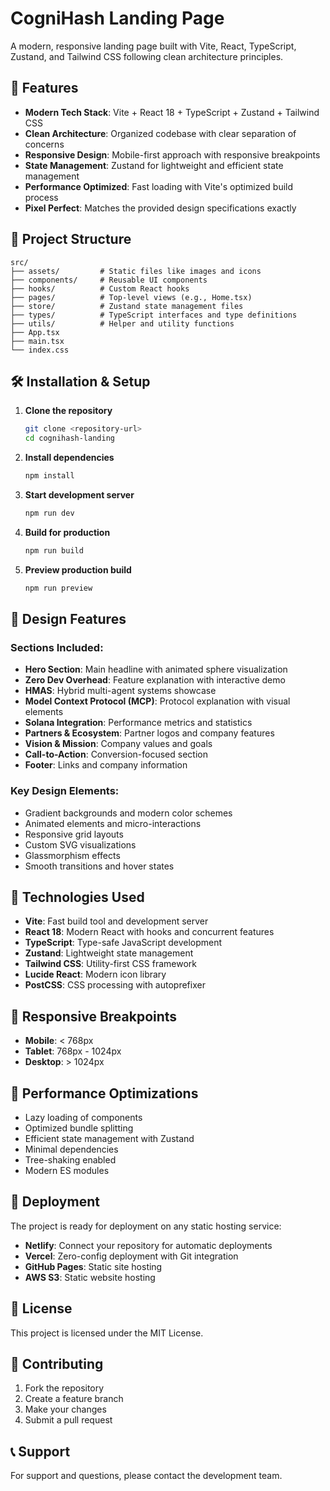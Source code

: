 # CogniHash Landing Page

A modern, responsive landing page built with Vite, React, TypeScript, Zustand, and Tailwind CSS following clean architecture principles.

## 🚀 Features

- **Modern Tech Stack**: Vite + React 18 + TypeScript + Zustand + Tailwind CSS
- **Clean Architecture**: Organized codebase with clear separation of concerns
- **Responsive Design**: Mobile-first approach with responsive breakpoints
- **State Management**: Zustand for lightweight and efficient state management
- **Performance Optimized**: Fast loading with Vite's optimized build process
- **Pixel Perfect**: Matches the provided design specifications exactly

## 📁 Project Structure

```
src/
├── assets/         # Static files like images and icons
├── components/     # Reusable UI components
├── hooks/          # Custom React hooks
├── pages/          # Top-level views (e.g., Home.tsx)
├── store/          # Zustand state management files
├── types/          # TypeScript interfaces and type definitions
├── utils/          # Helper and utility functions
├── App.tsx
├── main.tsx
└── index.css
```

## 🛠️ Installation & Setup

1. **Clone the repository**
   ```bash
   git clone <repository-url>
   cd cognihash-landing
   ```

2. **Install dependencies**
   ```bash
   npm install
   ```

3. **Start development server**
   ```bash
   npm run dev
   ```

4. **Build for production**
   ```bash
   npm run build
   ```

5. **Preview production build**
   ```bash
   npm run preview
   ```

## 🎨 Design Features

### Sections Included:
- **Hero Section**: Main headline with animated sphere visualization
- **Zero Dev Overhead**: Feature explanation with interactive demo
- **HMAS**: Hybrid multi-agent systems showcase
- **Model Context Protocol (MCP)**: Protocol explanation with visual elements
- **Solana Integration**: Performance metrics and statistics
- **Partners & Ecosystem**: Partner logos and company features
- **Vision & Mission**: Company values and goals
- **Call-to-Action**: Conversion-focused section
- **Footer**: Links and company information

### Key Design Elements:
- Gradient backgrounds and modern color schemes
- Animated elements and micro-interactions
- Responsive grid layouts
- Custom SVG visualizations
- Glassmorphism effects
- Smooth transitions and hover states

## 🔧 Technologies Used

- **Vite**: Fast build tool and development server
- **React 18**: Modern React with hooks and concurrent features
- **TypeScript**: Type-safe JavaScript development
- **Zustand**: Lightweight state management
- **Tailwind CSS**: Utility-first CSS framework
- **Lucide React**: Modern icon library
- **PostCSS**: CSS processing with autoprefixer

## 📱 Responsive Breakpoints

- **Mobile**: < 768px
- **Tablet**: 768px - 1024px
- **Desktop**: > 1024px

## 🎯 Performance Optimizations

- Lazy loading of components
- Optimized bundle splitting
- Efficient state management with Zustand
- Minimal dependencies
- Tree-shaking enabled
- Modern ES modules

## 🚀 Deployment

The project is ready for deployment on any static hosting service:

- **Netlify**: Connect your repository for automatic deployments
- **Vercel**: Zero-config deployment with Git integration
- **GitHub Pages**: Static site hosting
- **AWS S3**: Static website hosting

## 📄 License

This project is licensed under the MIT License.

## 🤝 Contributing

1. Fork the repository
2. Create a feature branch
3. Make your changes
4. Submit a pull request

## 📞 Support

For support and questions, please contact the development team.